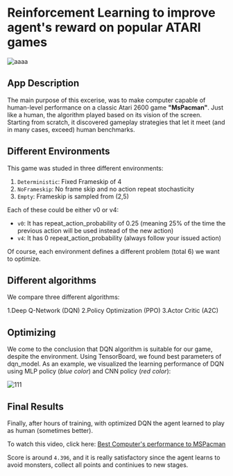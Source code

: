 # Reinforcement Learning to improve agent's reward on popular ATARI games

![aaaa](https://user-images.githubusercontent.com/50829499/111370560-0f54bb80-86a1-11eb-8f79-ff54074c2411.jpg)

## App Description 

The main purpose of this excerise, was to make computer capable of human-level performance on a classic Atari 2600 game **"MsPacman"**. Just like a human, the algorithm played based on its vision of the screen. Starting from scratch, 
it discovered gameplay strategies that let it meet (and in many cases, exceed) human benchmarks.

## Different Environments 

This game was studed in three different environments:

1. `Deterministic`: Fixed Frameskip of 4
2. `NoFrameskip`: No frame skip and no action repeat stochasticity
3. `Empty`: Frameskip is sampled from (2,5)

Each of these could be either v0 or v4:

* `v0`: It has repeat_action_probability of 0.25 (meaning 25% of the time the previous action will be used instead of the new action)
* `v4`: It has 0 repeat_action_probability (always follow your issued action)

Of course, each environment defines a different problem (total 6) we want to optimize.

## Different algorithms

We compare three different algorithms:

1.Deep Q-Network (DQN)
2.Policy Optimization (PPO)
3.Actor Critic (A2C)

## Optimizing

We come to the conclusion that DQN algorithm is suitable for our game, despite the environment. Using TensorBoard, we found best parameters of dqn_model. As an example,
we visualized the learning performance of DQN using MLP policy (*blue color*) and CNN policy (*red color*):

![111](https://user-images.githubusercontent.com/50829499/111368954-25617c80-869f-11eb-8e24-582fc54db4c6.png)

## Final Results

Finally, after hours of training, with optimized DQN the agent learned to play as human (sometimes better).

To watch this video, click here: [Best Computer's performance to MSPacman](https://user-images.githubusercontent.com/50829499/111369399-b0db0d80-869f-11eb-86d4-0bbc6b319cb5.mp4)

Score is around `4.396`, and it is really satisfactory since the agent learns to avoid monsters, collect all points and continiues to new stages. 



